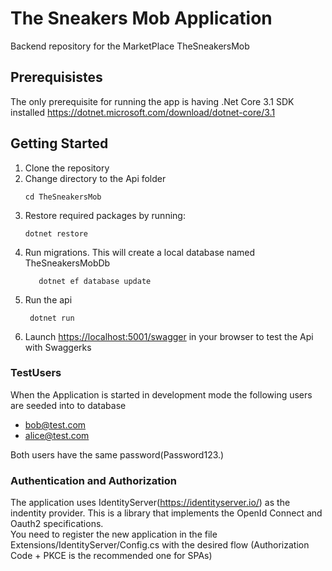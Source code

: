 # The Sneakers Mob Application

Backend repository for the MarketPlace TheSneakersMob

## Prerequisistes
The only prerequisite for running the app is having .Net Core 3.1 SDK installed https://dotnet.microsoft.com/download/dotnet-core/3.1

## Getting Started
1. Clone the repository
2. Change directory to the Api folder
     ```
     cd TheSneakersMob
     ```
3. Restore required packages by running:
      ```
     dotnet restore
     ```
4. Run migrations. This will create a local database named TheSneakersMobDb
    ```
	   dotnet ef database update
    ```
5. Run the api
    ```
     dotnet run
     ``` 
6. Launch [https://localhost:5001/swagger](http://localhost:5000/swagger) in your browser to test the Api with Swaggerks

 ### TestUsers
 When the Application is started in development mode the following users are seeded into to database  
 * bob@test.com
 * alice@test.com

  Both users have the same password(Password123.)

  ### Authentication and Authorization
  The application uses IdentityServer(https://identityserver.io/) as the indentity provider. This is a library that implements the OpenId Connect and Oauth2 specifications.  
  You need to register the new application in the file Extensions/IdentityServer/Config.cs with the desired flow (Authorization Code + PKCE is the recommended one for SPAs)